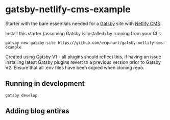 # gatsby-netlify-cms-example
Starter with the bare essentials needed for a [Gatsby](https://www.gatsbyjs.org/) site with [Netlify
CMS](https://netlifycms.org).

Install this starter (assuming Gatsby is installed) by running from your CLI:
```
gatsby new gatsby-site https://github.com/erquhart/gatsby-netlify-cms-example
```
Created using Gatsby V1 - all plugins should reflect this, if having an issue installing latest Gatsby plugins revert to a previous version prior to Gatsby V2.
Ensure that all .env files have been copied when cloning repo.

## Running in development
`gatsby develop`

## Adding blog entires

